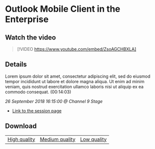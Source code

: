 # Outlook Mobile Client in the Enterprise

## Watch the video
> [!VIDEO https://www.youtube.com/embed/ZsoAGCHBXLA]

## Details

Lorem ipsum dolor sit amet, consectetur adipiscing elit, sed do eiusmod tempor incididunt ut labore et dolore magna aliqua. Ut enim ad minim veniam, quis nostrud exercitation ullamco laboris nisi ut aliquip ex ea commodo consequat. (00:14:03)

*26 September 2018 16:15:00 @ Channel 9 Stage*

- [Link to the session page](https://channel9.msdn.com/Events/Ignite/2018/Outlook-Mobile-Client-in-the-Enterprise)

## Download

||||
|:--:|:----:|:-:|
|[High quality](https://sec.ch9.ms/ch9/e7e5/fc1e8dd7-8593-4359-9b27-f1128c0ae7e5/ch9d3s01_high.mp4)|[Medium quality](https://sec.ch9.ms/ch9/e7e5/fc1e8dd7-8593-4359-9b27-f1128c0ae7e5/ch9d3s01_mid.mp4)|[Low quality](https://sec.ch9.ms/ch9/e7e5/fc1e8dd7-8593-4359-9b27-f1128c0ae7e5/ch9d3s01.mp4)